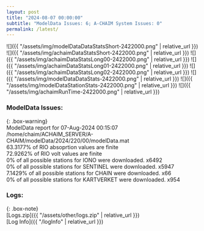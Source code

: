 ```yaml
---
layout: post
title: "2024-08-07 00:00:00"
subtitle: "ModelData Issues: 6; A-CHAIM System Issues: 0"
permalink: /latest/
---
```


![]({{ "/assets/img/modelDataDataStatsShort-2422000.png" | relative_url }})
![]({{ "/assets/img/achaimDataStatsShort-2422000.png" | relative_url }})
![]({{ "/assets/img/achaimDataStatsLong00-2422000.png" | relative_url }})
![]({{ "/assets/img/achaimDataStatsLong01-2422000.png" | relative_url }})
![]({{ "/assets/img/achaimDataStatsLong02-2422000.png" | relative_url }})
![]({{ "/assets/img/modelDataDataStats-2422000.png" | relative_url }})
![]({{ "/assets/img/modelDataStationStats-2422000.png" | relative_url }})
![]({{ "/assets/img/achaimRunTime-2422000.png" | relative_url }})


### ModelData Issues:  
  
{: .box-warning}  
 ModelData report for 07-Aug-2024 00:15:07   
 /home/chaim/ACHAIM_SERVER/A-CHAIM/modelData/2024/220/00/modelData.mat   
 63.3177% of RIO absoprtion values are finite   
 72.9262% of RIO volt values are finite   
 0% of all possible stations for IONO were downloaded. x6492   
 0% of all possible stations for SENTINEL were downloaded. x5947   
 7.1429% of all possible stations for CHAIN were downloaded. x66   
 0% of all possible stations for KARTVERKET were downloaded. x954   
  


### Logs:  
  
{: .box-note}  
[Logs.zip]({{ "/assets/other/logs.zip" | relative_url }})  
[Log Info]({{ "/logInfo" | relative_url }})  
